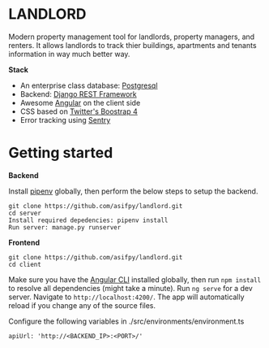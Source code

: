 # LANDLORD #

Modern property management tool for landlords, property managers, and renters. It allows landlords to track thier buildings, apartments and tenants information in way much better way.

**Stack**
* An enterprise class database: [Postgresql](https://www.postgresql.org/)
* Backend: [Django REST Framework](http://www.django-rest-framework.org/)
* Awesome [Angular](https://angular.io/guide/quickstart) on the client side
* CSS based on [Twitter's Boostrap 4](https://v4-alpha.getbootstrap.com/)
* Error tracking using [Sentry](https://sentry.io/welcome/)

# Getting started #

**Backend**

Install [pipenv](http://pipenv.readthedocs.io/en/latest/) globally, then perform the below steps to setup the backend.

```
git clone https://github.com/asifpy/landlord.git
cd server
Install required depedencies: pipenv install
Run server: manage.py runserver
```

**Frontend**

```
git clone https://github.com/asifpy/landlord.git
cd client
```

Make sure you have the [Angular CLI](https://github.com/angular/angular-cli#installation) installed globally, then run `npm install` to resolve all dependencies (might take a minute).
Run `ng serve` for a dev server. Navigate to `http://localhost:4200/`. The app will automatically reload if you change any of the source files.

Configure the following variables in ./src/environments/environment.ts

`apiUrl: 'http://<BACKEND_IP>:<PORT>/'`
